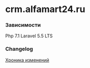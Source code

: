 # crm.alfamart24.ru

### Зависимости
Php 7.1
Laravel 5.5 LTS

### Changelog
[Хроника изменений](СHANGELOG.md)



